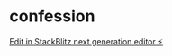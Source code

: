 # confession

[Edit in StackBlitz next generation editor ⚡️](https://stackblitz.com/~/github.com/chouaibtogola/confession)